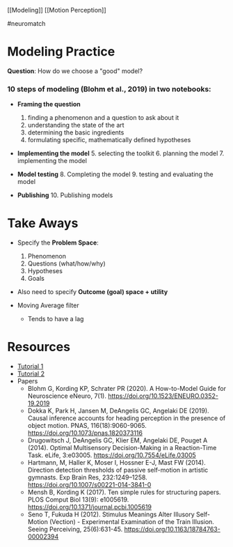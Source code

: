 [[Modeling]]
[[Motion Perception]]

#neuromatch 

# Modeling Practice
**Question**: How do we choose a "good" model?

### 10 steps of modeling (Blohm et al., 2019) in two notebooks:
- **Framing the question**
	1. finding a phenomenon and a question to ask about it
	2. understanding the state of the art
	3. determining the basic ingredients
	4. formulating specific, mathematically defined hypotheses

- **Implementing the model**
	5. selecting the toolkit
	6. planning the model
	7. implementing the model

- **Model testing**
	8. Completing the model
	9. testing and evaluating the model

- **Publishing**
	10. Publishing models
 

# Take Aways
- Specify the **Problem Space**:
	 1. Phenomenon
	 2. Questions (what/how/why)
	 3. Hypotheses
	 4. Goals

- Also need to specify **Outcome (goal) space + utility**

- Moving Average filter
	- Tends to have a lag




# Resources
- [Tutorial 1](https://colab.research.google.com/drive/1e4J8lEMX439tin7AiFGj2z0n4daplhTF)
- [Tutorial 2](https://colab.research.google.com/drive/1sghGXRSTTF3NrruuZ4YtAqLl7x7yX81H)
- Papers
	- Blohm G, Kording KP, Schrater PR (2020). A How-to-Model Guide for Neuroscience eNeuro, 7(1). https://doi.org/10.1523/ENEURO.0352-19.2019
	- Dokka K, Park H, Jansen M, DeAngelis GC, Angelaki DE (2019). Causal inference accounts for heading perception in the presence of object motion. PNAS, 116(18):9060-9065. https://doi.org/10.1073/pnas.1820373116
	- Drugowitsch J, DeAngelis GC, Klier EM, Angelaki DE, Pouget A (2014). Optimal Multisensory Decision-Making in a Reaction-Time Task. eLife, 3:e03005. https://doi.org/10.7554/eLife.03005
	- Hartmann, M, Haller K, Moser I, Hossner E-J, Mast FW (2014). Direction detection thresholds of passive self-motion in artistic gymnasts. Exp Brain Res, 232:1249–1258. https://doi.org/10.1007/s00221-014-3841-0
	- Mensh B, Kording K (2017). Ten simple rules for structuring papers. PLOS Comput Biol 13(9): e1005619. https://doi.org/10.1371/journal.pcbi.1005619
	- Seno T, Fukuda H (2012). Stimulus Meanings Alter Illusory Self-Motion (Vection) - Experimental Examination of the Train Illusion. Seeing Perceiving, 25(6):631-45. https://doi.org/10.1163/18784763-00002394
